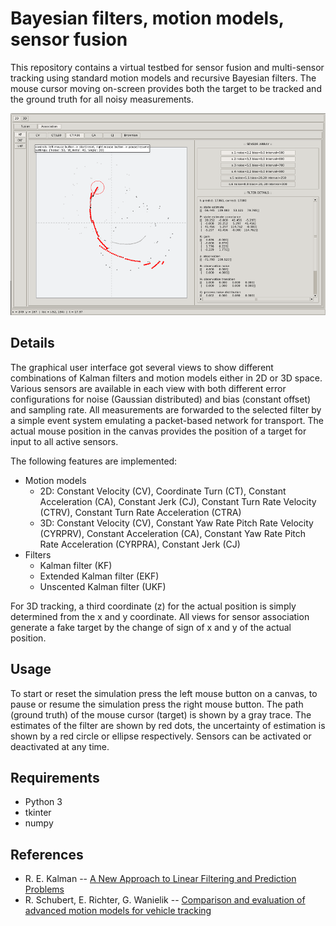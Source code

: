 # Bayesian filters, motion models, sensor fusion

This repository contains a virtual testbed for sensor fusion and multi-sensor tracking using standard motion models and recursive Bayesian filters. The mouse cursor moving on-screen provides both the target to be tracked and the ground truth for all noisy measurements.

![testbed](testbed.png)

## Details

The graphical user interface got several views to show different combinations of Kalman filters and motion models either in 2D or 3D space. Various sensors are available in each view with both different error configurations for noise (Gaussian distributed) and bias (constant offset) and sampling rate. All measurements are forwarded to the selected filter by a simple event system emulating a packet-based network for transport. The actual mouse position in the canvas provides the position of a target for input to all active sensors.

The following features are implemented:

- Motion models
    - 2D: Constant Velocity (CV), Coordinate Turn (CT), Constant Acceleration (CA), Constant Jerk (CJ), Constant Turn Rate Velocity (CTRV), Constant Turn Rate Acceleration (CTRA)
    - 3D: Constant Velocity (CV), Constant Yaw Rate Pitch Rate Velocity (CYRPRV), Constant Acceleration (CA), Constant Yaw Rate Pitch Rate Acceleration (CYRPRA), Constant Jerk (CJ)
- Filters
    - Kalman filter (KF)
    - Extended Kalman filter (EKF)
    - Unscented Kalman filter (UKF)

For 3D tracking, a third coordinate (z) for the actual position is simply determined from the x and y coordinate. All views for sensor association generate a fake target by the change of sign of x and y of the actual position.

## Usage

To start or reset the simulation press the left mouse button on a canvas, to pause or resume the simulation press the right mouse button.
The path (ground truth) of the mouse cursor (target) is shown by a gray trace. The estimates of the filter are shown by red dots, the uncertainty of estimation is shown by a red circle or ellipse respectively.
Sensors can be activated or deactivated at any time.

## Requirements

- Python 3
- tkinter
- numpy

## References

- R. E. Kalman -- [A New Approach to Linear Filtering and Prediction Problems](http://fluidsengineering.asmedigitalcollection.asme.org/article.aspx?articleid=1430402)
- R. Schubert, E. Richter, G. Wanielik -- [Comparison and evaluation of advanced motion models for vehicle tracking](https://ieeexplore.ieee.org/abstract/document/4632283/)